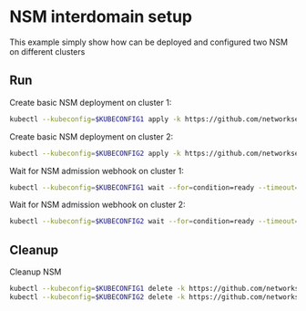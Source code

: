 # NSM interdomain setup


This example simply show how can be deployed and configured two NSM on different clusters

## Run

Create basic NSM deployment on cluster 1:

```bash
kubectl --kubeconfig=$KUBECONFIG1 apply -k https://github.com/networkservicemesh/deployments-k8s/examples/interdomain/nsm/cluster1?ref=b0070252f3e8e5aaa4b87b2a2db175b3041858df
```

Create basic NSM deployment on cluster 2:

```bash
kubectl --kubeconfig=$KUBECONFIG2 apply -k https://github.com/networkservicemesh/deployments-k8s/examples/interdomain/nsm/cluster2?ref=b0070252f3e8e5aaa4b87b2a2db175b3041858df
```

Wait for NSM admission webhook on cluster 1:

```bash
kubectl --kubeconfig=$KUBECONFIG1 wait --for=condition=ready --timeout=1m pod -n nsm-system -l app=admission-webhook-k8s
```

Wait for NSM admission webhook on cluster 2:

```bash
kubectl --kubeconfig=$KUBECONFIG2 wait --for=condition=ready --timeout=1m pod -n nsm-system -l app=admission-webhook-k8s
```

## Cleanup

Cleanup NSM
```bash
kubectl --kubeconfig=$KUBECONFIG1 delete -k https://github.com/networkservicemesh/deployments-k8s/examples/interdomain/nsm/cluster1?ref=b0070252f3e8e5aaa4b87b2a2db175b3041858df
kubectl --kubeconfig=$KUBECONFIG2 delete -k https://github.com/networkservicemesh/deployments-k8s/examples/interdomain/nsm/cluster2?ref=b0070252f3e8e5aaa4b87b2a2db175b3041858df
```
